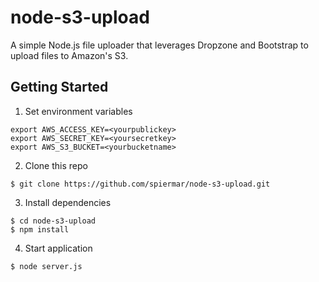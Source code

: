 # node-s3-upload

A simple Node.js file uploader that leverages Dropzone and Bootstrap to upload files to Amazon's S3.

## Getting Started

1. Set environment variables

```
export AWS_ACCESS_KEY=<yourpublickey>
export AWS_SECRET_KEY=<yoursecretkey>
export AWS_S3_BUCKET=<yourbucketname>
```

2. Clone this repo

```
$ git clone https://github.com/spiermar/node-s3-upload.git
```

3. Install dependencies

```
$ cd node-s3-upload
$ npm install
```

4. Start application

```
$ node server.js
```